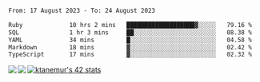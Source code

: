 <!--START_SECTION:waka-->

```txt
From: 17 August 2023 - To: 24 August 2023

Ruby             10 hrs 2 mins   ███████████████████▓░░░░░   79.16 %
SQL              1 hr 3 mins     ██░░░░░░░░░░░░░░░░░░░░░░░   08.38 %
YAML             34 mins         █░░░░░░░░░░░░░░░░░░░░░░░░   04.58 %
Markdown         18 mins         ▓░░░░░░░░░░░░░░░░░░░░░░░░   02.42 %
TypeScript       17 mins         ▓░░░░░░░░░░░░░░░░░░░░░░░░   02.32 %
```

<!--END_SECTION:waka-->
<a href="https://github.com/anuraghazra/github-readme-stats">
  <img align="left" src="https://github-readme-stats.vercel.app/api?username=Tanesan&count_private=true&show_icons=true" />
<img align="left" src="https://github-readme-stats.vercel.app/api/top-langs/?username=Tanesan" />
</a>

[![ktanemur's 42 stats](https://badge42.vercel.app/api/v2/cl1wslf6s002109l771rng2w8/stats?cursusId=21&coalitionId=62)](https://github.com/JaeSeoKim/badge42)

